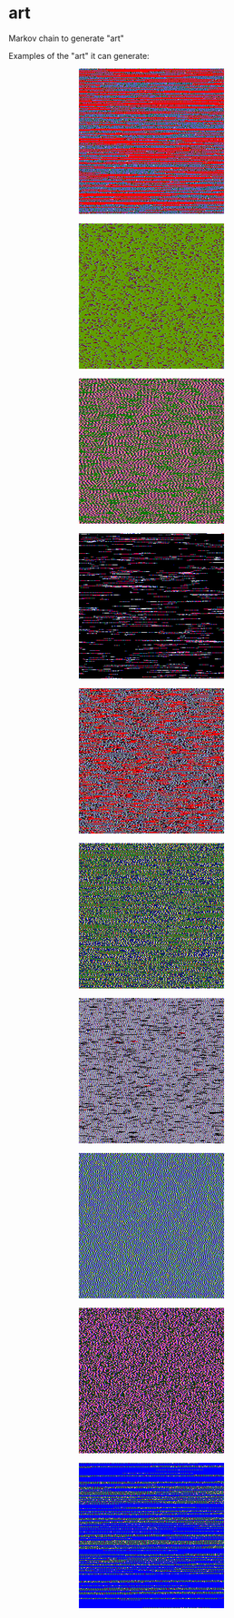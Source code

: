 # art
Markov chain to generate "art"

Examples of the "art" it can generate:

<p align="center">
  <img src="https://github.com/bentrevett/art/blob/master/art-0.png" alt="art-0"/>
</p>

<p align="center">
  <img src="https://github.com/bentrevett/art/blob/master/art-1.png" alt="art-1"/>
</p>

<p align="center">
  <img src="https://github.com/bentrevett/art/blob/master/art-2.png" alt="art-2"/>
</p>

<p align="center">
  <img src="https://github.com/bentrevett/art/blob/master/art-3.png" alt="art-3"/>
</p>

<p align="center">
  <img src="https://github.com/bentrevett/art/blob/master/art-4.png" alt="art-4"/>
</p>

<p align="center">
  <img src="https://github.com/bentrevett/art/blob/master/art-5.png" alt="art-5"/>
</p>

<p align="center">
  <img src="https://github.com/bentrevett/art/blob/master/art-6.png" alt="art-6"/>
</p>

<p align="center">
  <img src="https://github.com/bentrevett/art/blob/master/art-7.png" alt="art-7"/>
</p>

<p align="center">
  <img src="https://github.com/bentrevett/art/blob/master/art-8.png" alt="art-8"/>
</p>

<p align="center">
  <img src="https://github.com/bentrevett/art/blob/master/art-9.png" alt="art-9"/>
</p>